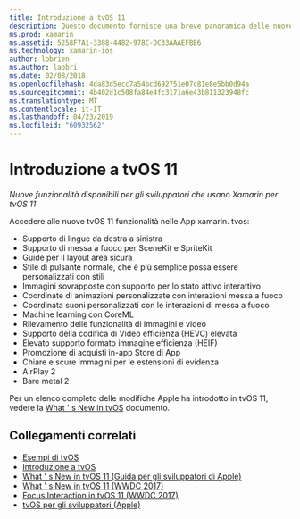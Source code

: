 ```yaml
---
title: Introduzione a tvOS 11
description: Questo documento fornisce una breve panoramica delle nuove funzionalità disponibili per sviluppatori di Xamarin per tvOS 11 e i collegamenti alle note sulla versione di Apple.
ms.prod: xamarin
ms.assetid: 5258F7A1-3388-4482-978C-DC33AAAEFBE6
ms.technology: xamarin-ios
author: lobrien
ms.author: laobri
ms.date: 02/08/2018
ms.openlocfilehash: 4da83d5ecc7a54bcd692751e07c81e8e5bb0d94a
ms.sourcegitcommit: 4b402d1c508fa84e4fc3171a6e43b811323948fc
ms.translationtype: MT
ms.contentlocale: it-IT
ms.lasthandoff: 04/23/2019
ms.locfileid: "60932562"
---
```

# <a name="introduction-to-tvos-11"></a>Introduzione a tvOS 11

_Nuove funzionalità disponibili per gli sviluppatori che usano Xamarin per tvOS 11_

Accedere alle nuove tvOS 11 funzionalità nelle App xamarin. tvos:

- Supporto di lingue da destra a sinistra 
- Supporto di messa a fuoco per SceneKit e SpriteKit
- Guide per il layout area sicura 
- Stile di pulsante normale, che è più semplice possa essere personalizzati con stili
- Immagini sovrapposte con supporto per lo stato attivo interattivo
- Coordinate di animazioni personalizzate con interazioni messa a fuoco
- Coordinata suoni personalizzati con le interazioni di messa a fuoco
- Machine learning con CoreML
- Rilevamento delle funzionalità di immagini e video
- Supporto della codifica di Video efficienza (HEVC) elevata
- Elevato supporto formato immagine efficienza (HEIF)
- Promozione di acquisti in-app Store di App
- Chiare e scure immagini per le estensioni di evidenza
- AirPlay 2
- Bare metal 2

Per un elenco completo delle modifiche Apple ha introdotto in tvOS 11, vedere la [What ' s New in tvOS](https://developer.apple.com/library/content/releasenotes/General/WhatsNewinTVOS/Articles/tvOS_11_0.html) documento.

## <a name="related-links"></a>Collegamenti correlati

- [Esempi di tvOS](https://developer.xamarin.com/samples/tvos/all/)
- [Introduzione a tvOS](~/ios/tvos/index.md)
- [What ' s New in tvOS 11 (Guida per gli sviluppatori di Apple)](https://developer.apple.com/library/content/releasenotes/General/WhatsNewinTVOS/Articles/tvOS_11_0.html)
- [What ' s New in tvOS 11 (WWDC 2017)](https://developer.apple.com/videos/play/wwdc2017/209/)
- [Focus Interaction in tvOS 11 (WWDC 2017)](https://developer.apple.com/videos/play/wwdc2017/224/)
- [tvOS per gli sviluppatori (Apple)](https://developer.apple.com/tvos/)
